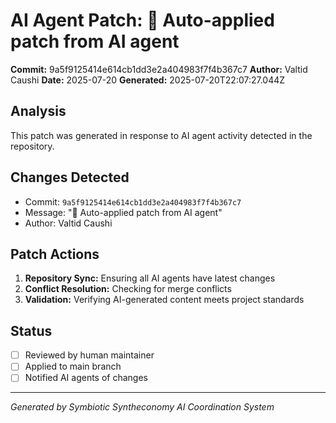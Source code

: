 # AI Agent Patch: 🤖 Auto-applied patch from AI agent

**Commit:** 9a5f9125414e614cb1dd3e2a404983f7f4b367c7
**Author:** Valtid Caushi
**Date:** 2025-07-20
**Generated:** 2025-07-20T22:07:27.044Z

## Analysis

This patch was generated in response to AI agent activity detected in the repository.

## Changes Detected

- Commit: `9a5f9125414e614cb1dd3e2a404983f7f4b367c7`
- Message: "🤖 Auto-applied patch from AI agent"
- Author: Valtid Caushi

## Patch Actions

1. **Repository Sync:** Ensuring all AI agents have latest changes
2. **Conflict Resolution:** Checking for merge conflicts
3. **Validation:** Verifying AI-generated content meets project standards

## Status

- [ ] Reviewed by human maintainer
- [ ] Applied to main branch
- [ ] Notified AI agents of changes

---
*Generated by Symbiotic Syntheconomy AI Coordination System*
